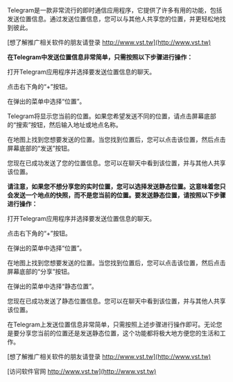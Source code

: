 Telegram是一款非常流行的即时通信应用程序，它提供了许多有用的功能，包括发送位置信息。通过发送位置信息，您可以与其他人共享您的位置，并更轻松地找到彼此。

[想了解推广相关软件的朋友请登录 http://www.vst.tw](http://www.vst.tw)

**在Telegram中发送位置信息非常简单，只需按照以下步骤进行操作：**

打开Telegram应用程序并选择要发送位置信息的聊天。

点击右下角的“+”按钮。

在弹出的菜单中选择“位置”。

Telegram将显示您当前的位置。如果您希望发送不同的位置，请点击屏幕底部的“搜索”按钮，然后输入地址或地点名称。

在地图上找到您想要发送的位置。当您找到位置后，您可以点击该位置，然后点击屏幕底部的“发送”按钮。

您现在已成功发送了您的位置信息。您可以在聊天中看到该位置，并与其他人共享该位置。

**请注意，如果您不想分享您的实时位置，您可以选择发送静态位置。这意味着您只会发送一个地点的快照，而不是您当前的位置。要发送静态位置，请按照以下步骤进行操作：**

打开Telegram应用程序并选择要发送位置信息的聊天。

点击右下角的“+”按钮。

在弹出的菜单中选择“位置”。

在地图上找到您想要发送的位置。当您找到位置后，您可以点击该位置，然后点击屏幕底部的“分享”按钮。

在弹出的菜单中选择“静态位置”。

您现在已成功发送了静态位置信息。您可以在聊天中看到该位置，并与其他人共享该位置。

在Telegram上发送位置信息非常简单，只需按照上述步骤进行操作即可。无论您是要分享您当前的位置还是发送静态位置，这个功能都将极大地方便您的生活和工作。

[想了解推广相关软件的朋友请登录 http://www.vst.tw](http://www.vst.tw)


[访问软件官网 http://www.vst.tw](http://www.vst.tw)
